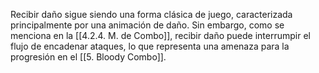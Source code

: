 
Recibir daño sigue siendo una forma clásica de juego, caracterizada principalmente por una animación de daño. Sin embargo, como se menciona en la [[4.2.4. M. de Combo]], recibir daño puede interrumpir el flujo de encadenar ataques, lo que representa una amenaza para la progresión en el [[5. Bloody Combo]].
